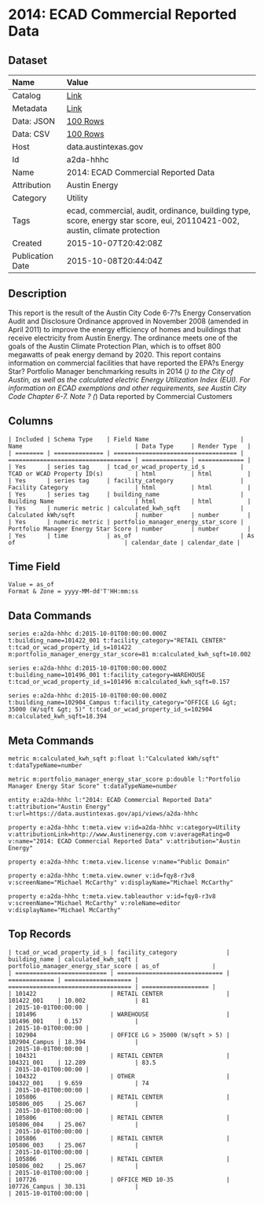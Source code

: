 # 2014: ECAD Commercial Reported Data

## Dataset

| Name | Value |
| :--- | :---- |
| Catalog | [Link](https://catalog.data.gov/dataset/2014-ecad-commercial-reported-data) |
| Metadata | [Link](https://data.austintexas.gov/api/views/a2da-hhhc) |
| Data: JSON | [100 Rows](https://data.austintexas.gov/api/views/a2da-hhhc/rows.json?max_rows=100) |
| Data: CSV | [100 Rows](https://data.austintexas.gov/api/views/a2da-hhhc/rows.csv?max_rows=100) |
| Host | data.austintexas.gov |
| Id | a2da-hhhc |
| Name | 2014: ECAD Commercial Reported Data |
| Attribution | Austin Energy |
| Category | Utility |
| Tags | ecad, commercial, audit, ordinance, building type, score, energy star score, eui, 20110421-002, austin, climate protection |
| Created | 2015-10-07T20:42:08Z |
| Publication Date | 2015-10-08T20:44:04Z |

## Description

This report is the result of the Austin City Code 6-7?s Energy Conservation Audit and Disclosure Ordinance approved in November 2008 (amended in April 2011) to improve the energy efficiency of homes and buildings that receive electricity from Austin Energy.  The ordinance meets one of the goals of the Austin Climate Protection Plan, which is to offset 800 megawatts of peak energy demand by 2020. This report contains information on commercial facilities that have reported the EPA?s Energy Star? Portfolio Manager benchmarking results in 2014 (*) to the City of Austin, as well as the calculated electric Energy Utilization Index (EUI). For information on ECAD exemptions and other requirements, see Austin City Code Chapter 6-7.  Note ? (*) Data reported by Commercial Customers

## Columns

```ls
| Included | Schema Type    | Field Name                          | Name                                | Data Type     | Render Type   |
| ======== | ============== | =================================== | =================================== | ============= | ============= |
| Yes      | series tag     | tcad_or_wcad_property_id_s          | TCAD or WCAD Property ID(s)         | html          | html          |
| Yes      | series tag     | facility_category                   | Facility Category                   | html          | html          |
| Yes      | series tag     | building_name                       | Building Name                       | html          | html          |
| Yes      | numeric metric | calculated_kwh_sqft                 | Calculated kWh/sqft                 | number        | number        |
| Yes      | numeric metric | portfolio_manager_energy_star_score | Portfolio Manager Energy Star Score | number        | number        |
| Yes      | time           | as_of                               | As of                               | calendar_date | calendar_date |
```

## Time Field

```ls
Value = as_of
Format & Zone = yyyy-MM-dd'T'HH:mm:ss
```

## Data Commands

```ls
series e:a2da-hhhc d:2015-10-01T00:00:00.000Z t:building_name=101422_001 t:facility_category="RETAIL CENTER" t:tcad_or_wcad_property_id_s=101422 m:portfolio_manager_energy_star_score=81 m:calculated_kwh_sqft=10.002

series e:a2da-hhhc d:2015-10-01T00:00:00.000Z t:building_name=101496_001 t:facility_category=WAREHOUSE t:tcad_or_wcad_property_id_s=101496 m:calculated_kwh_sqft=0.157

series e:a2da-hhhc d:2015-10-01T00:00:00.000Z t:building_name=102904_Campus t:facility_category="OFFICE LG &gt; 35000 (W/sqft &gt; 5)" t:tcad_or_wcad_property_id_s=102904 m:calculated_kwh_sqft=18.394
```

## Meta Commands

```ls
metric m:calculated_kwh_sqft p:float l:"Calculated kWh/sqft" t:dataTypeName=number

metric m:portfolio_manager_energy_star_score p:double l:"Portfolio Manager Energy Star Score" t:dataTypeName=number

entity e:a2da-hhhc l:"2014: ECAD Commercial Reported Data" t:attribution="Austin Energy" t:url=https://data.austintexas.gov/api/views/a2da-hhhc

property e:a2da-hhhc t:meta.view v:id=a2da-hhhc v:category=Utility v:attributionLink=http://www.Austinenergy.com v:averageRating=0 v:name="2014: ECAD Commercial Reported Data" v:attribution="Austin Energy"

property e:a2da-hhhc t:meta.view.license v:name="Public Domain"

property e:a2da-hhhc t:meta.view.owner v:id=fqy8-r3v8 v:screenName="Michael McCarthy" v:displayName="Michael McCarthy"

property e:a2da-hhhc t:meta.view.tableauthor v:id=fqy8-r3v8 v:screenName="Michael McCarthy" v:roleName=editor v:displayName="Michael McCarthy"
```

## Top Records

```ls
| tcad_or_wcad_property_id_s | facility_category              | building_name | calculated_kwh_sqft | portfolio_manager_energy_star_score | as_of               | 
| ========================== | ============================== | ============= | =================== | =================================== | =================== | 
| 101422                     | RETAIL CENTER                  | 101422_001    | 10.002              | 81                                  | 2015-10-01T00:00:00 | 
| 101496                     | WAREHOUSE                      | 101496_001    | 0.157               |                                     | 2015-10-01T00:00:00 | 
| 102904                     | OFFICE LG > 35000 (W/sqft > 5) | 102904_Campus | 18.394              |                                     | 2015-10-01T00:00:00 | 
| 104321                     | RETAIL CENTER                  | 104321_001    | 12.289              | 83.5                                | 2015-10-01T00:00:00 | 
| 104322                     | OTHER                          | 104322_001    | 9.659               | 74                                  | 2015-10-01T00:00:00 | 
| 105806                     | RETAIL CENTER                  | 105806_005    | 25.067              |                                     | 2015-10-01T00:00:00 | 
| 105806                     | RETAIL CENTER                  | 105806_004    | 25.067              |                                     | 2015-10-01T00:00:00 | 
| 105806                     | RETAIL CENTER                  | 105806_003    | 25.067              |                                     | 2015-10-01T00:00:00 | 
| 105806                     | RETAIL CENTER                  | 105806_002    | 25.067              |                                     | 2015-10-01T00:00:00 | 
| 107726                     | OFFICE MED 10-35               | 107726_Campus | 30.131              |                                     | 2015-10-01T00:00:00 | 
```